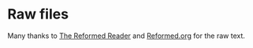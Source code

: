 # Raw files

Many thanks to [The Reformed Reader](https://www.reformedreader.org/ccc/keachcat.htm)
and [Reformed.org](https://reformed.org/historic-confessions/the-childrens-catechism/)
for the raw text.
